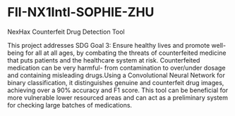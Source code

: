 # FII-NX1Intl-SOPHIE-ZHU
NexHax Counterfeit Drug Detection Tool 

This project addresses SDG Goal 3: Ensure healthy lives and promote well-being for all at all ages, by combating the threats of counterfeited medicine that puts patients and the healthcare system at risk. Counterfeited medication can be very harmful- from contamination to over/under dosage and containing misleading drugs.Using a Convolutional Neural Network for binary classification, it distinguishes genuine and counterfeit drug images, achieving over a 90% accuracy and F1 score. This tool can be beneficial for more vulnerable lower resourced areas and can act as a preliminary system for checking large batches of medications.
